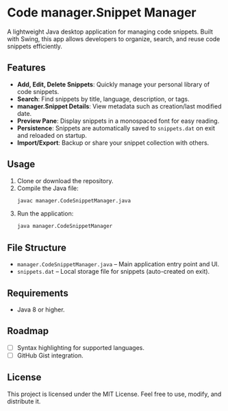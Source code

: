 # Code manager.Snippet Manager

A lightweight Java desktop application for managing code snippets. Built with Swing, this app allows developers to organize, search, and reuse code snippets efficiently.

## Features
- **Add, Edit, Delete Snippets**: Quickly manage your personal library of code snippets.
- **Search**: Find snippets by title, language, description, or tags.
- **manager.Snippet Details**: View metadata such as creation/last modified date.
- **Preview Pane**: Display snippets in a monospaced font for easy reading.
- **Persistence**: Snippets are automatically saved to `snippets.dat` on exit and reloaded on startup.
- **Import/Export**: Backup or share your snippet collection with others.

## Usage
1. Clone or download the repository.
2. Compile the Java file:
   ```bash
   javac manager.CodeSnippetManager.java
   ```
3. Run the application:
   ```bash
   java manager.CodeSnippetManager
   ```

## File Structure
- `manager.CodeSnippetManager.java` – Main application entry point and UI.
- `snippets.dat` – Local storage file for snippets (auto-created on exit).

## Requirements
- Java 8 or higher.

## Roadmap
- [ ] Syntax highlighting for supported languages.
- [ ] GitHub Gist integration.

## License
This project is licensed under the MIT License. Feel free to use, modify, and distribute it.
